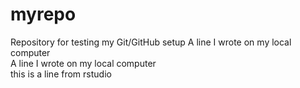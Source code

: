 # myrepo
Repository for testing my Git/GitHub setup
A line I wrote on my local computer  
A line I wrote on my local computer  
this is a line from rstudio
